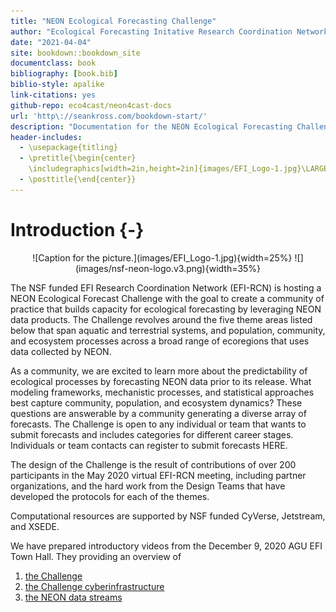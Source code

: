 ```yaml
--- 
title: "NEON Ecological Forecasting Challenge"
author: "Ecological Forecasting Initative Research Coordination Network"
date: "2021-04-04"
site: bookdown::bookdown_site
documentclass: book
bibliography: [book.bib]
biblio-style: apalike
link-citations: yes
github-repo: eco4cast/neon4cast-docs
url: 'http\://seankross.com/bookdown-start/'
description: "Documentation for the NEON Ecological Forecasting Challenge"
header-includes:
  - \usepackage{titling}
  - \pretitle{\begin{center}
    \includegraphics[width=2in,height=2in]{images/EFI_Logo-1.jpg}\LARGE\\}
  - \posttitle{\end{center}}
---
```



# Introduction {-}

<center>
![Caption for the picture.](images/EFI_Logo-1.jpg){width=25%} 
![](images/nsf-neon-logo.v3.png){width=35%} 
</center>


The NSF funded EFI Research Coordination Network (EFI-RCN) is hosting a NEON Ecological Forecast Challenge with the goal to create a community of practice that builds capacity for ecological forecasting by leveraging NEON data products. The Challenge revolves around the five theme areas listed below that span aquatic and terrestrial systems, and population, community, and ecosystem processes across a broad range of ecoregions that uses data collected by NEON.

As a community, we are excited to learn more about the predictability of ecological processes by forecasting NEON data prior to its release.  What modeling frameworks, mechanistic processes, and statistical approaches best capture community, population, and ecosystem dynamics? These questions are answerable by a community generating a diverse array of forecasts.  The Challenge is open to any individual or team that wants to submit forecasts and includes categories for different career stages. Individuals or team contacts can register to submit forecasts HERE.

The design of the Challenge is the result of contributions of over 200 participants in the May 2020 virtual EFI-RCN meeting, including partner organizations, and the hard work from the Design Teams that have developed the protocols for each of the themes.

Computational resources are supported by NSF funded CyVerse, Jetstream, and XSEDE.

We have prepared introductory videos from the December 9, 2020 AGU EFI Town Hall.  They providing an overview of 
1. [the Challenge](https://www.youtube.com/watch?v=deWuTLGspJg&feature=youtu.be)  
2. [the Challenge cyberinfrastructure](https://www.youtube.com/watch?v=-tH4dG3yO3U)  
3. [the NEON data streams](https://www.youtube.com/watch?v=3viG7QNGvK8&feature=youtu.be)  
